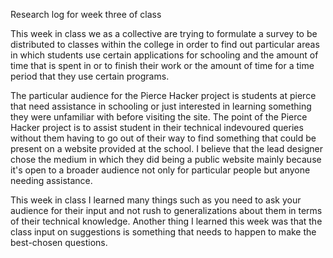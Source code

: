 Research log for week three of class

This week in class we as a collective are trying to formulate a survey to be distributed to classes within the college in order to find out particular areas in which students use certain applications for schooling and the amount of time that is spent in or to finish their work or the amount of time for a time period that they use certain programs.

The particular audience for the Pierce Hacker project is students at pierce that need assistance in schooling or just interested in learning something they were unfamiliar with before visiting the site. The point of the Pierce Hacker project is to assist student in their technical indevoured queries without them having to go out of their way to find something that could be present on a website provided at the school. I believe that the lead designer chose the medium in which they did being a public website mainly because it's open to a broader audience not only for particular people but anyone needing assistance.

This week in class I learned many things such as you need to ask your audience for their input and not rush to generalizations about them in terms of their technical knowledge. Another thing I learned this week was that the class input on suggestions is something that needs to happen to make the best-chosen questions.

